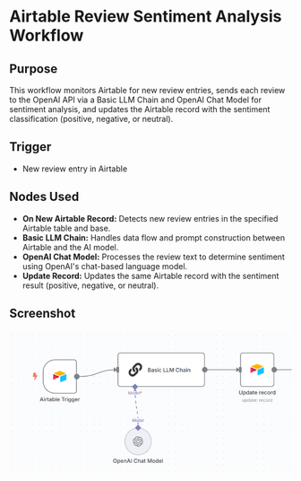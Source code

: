 # Airtable Review Sentiment Analysis Workflow

## Purpose
This workflow monitors Airtable for new review entries, sends each review to the OpenAI API via a Basic LLM Chain and OpenAI Chat Model for sentiment analysis, and updates the Airtable record with the sentiment classification (positive, negative, or neutral).

## Trigger
- New review entry in Airtable

## Nodes Used
- **On New Airtable Record:** Detects new review entries in the specified Airtable table and base.
- **Basic LLM Chain:** Handles data flow and prompt construction between Airtable and the AI model.
- **OpenAI Chat Model:** Processes the review text to determine sentiment using OpenAI's chat-based language model.
- **Update Record:** Updates the same Airtable record with the sentiment result (positive, negative, or neutral).

## Screenshot
![Workflow Screenshot](./screenshot.png)
